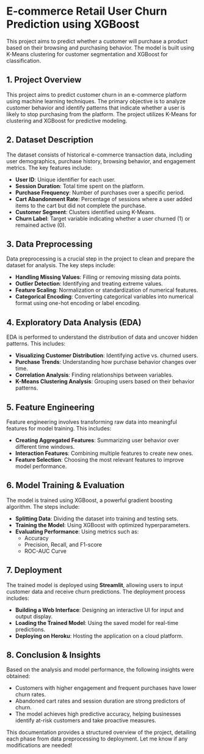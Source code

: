 # E-commerce Retail User Churn Prediction using XGBoost
This project aims to predict whether a customer will purchase a product based on their browsing and purchasing behavior. The model is built using K-Means clustering for customer segmentation and XGBoost for classification.

## 1. Project Overview
This project aims to predict customer churn in an e-commerce platform using machine learning techniques. The primary objective is to analyze customer behavior and identify patterns that indicate whether a user is likely to stop purchasing from the platform. The project utilizes K-Means for clustering and XGBoost for predictive modeling.

## 2. Dataset Description
The dataset consists of historical e-commerce transaction data, including user demographics, purchase history, browsing behavior, and engagement metrics. The key features include:
- **User ID**: Unique identifier for each user.
- **Session Duration**: Total time spent on the platform.
- **Purchase Frequency**: Number of purchases over a specific period.
- **Cart Abandonment Rate**: Percentage of sessions where a user added items to the cart but did not complete the purchase.
- **Customer Segment**: Clusters identified using K-Means.
- **Churn Label**: Target variable indicating whether a user churned (1) or remained active (0).

## 3. Data Preprocessing
Data preprocessing is a crucial step in the project to clean and prepare the dataset for analysis. The key steps include:
- **Handling Missing Values**: Filling or removing missing data points.
- **Outlier Detection**: Identifying and treating extreme values.
- **Feature Scaling**: Normalization or standardization of numerical features.
- **Categorical Encoding**: Converting categorical variables into numerical format using one-hot encoding or label encoding.

## 4. Exploratory Data Analysis (EDA)
EDA is performed to understand the distribution of data and uncover hidden patterns. This includes:
- **Visualizing Customer Distribution**: Identifying active vs. churned users.
- **Purchase Trends**: Understanding how purchase behavior changes over time.
- **Correlation Analysis**: Finding relationships between variables.
- **K-Means Clustering Analysis**: Grouping users based on their behavior patterns.

## 5. Feature Engineering
Feature engineering involves transforming raw data into meaningful features for model training. This includes:
- **Creating Aggregated Features**: Summarizing user behavior over different time windows.
- **Interaction Features**: Combining multiple features to create new ones.
- **Feature Selection**: Choosing the most relevant features to improve model performance.

## 6. Model Training & Evaluation
The model is trained using XGBoost, a powerful gradient boosting algorithm. The steps include:
- **Splitting Data**: Dividing the dataset into training and testing sets.
- **Training the Model**: Using XGBoost with optimized hyperparameters.
- **Evaluating Performance**: Using metrics such as:
  - Accuracy
  - Precision, Recall, and F1-score
  - ROC-AUC Curve

## 7. Deployment
The trained model is deployed using **Streamlit**, allowing users to input customer data and receive churn predictions. The deployment process includes:
- **Building a Web Interface**: Designing an interactive UI for input and output display.
- **Loading the Trained Model**: Using the saved model for real-time predictions.
- **Deploying on Heroku**: Hosting the application on a cloud platform.

## 8. Conclusion & Insights
Based on the analysis and model performance, the following insights were obtained:
- Customers with higher engagement and frequent purchases have lower churn rates.
- Abandoned cart rates and session duration are strong predictors of churn.
- The model achieves high predictive accuracy, helping businesses identify at-risk customers and take proactive measures.

This documentation provides a structured overview of the project, detailing each phase from data preprocessing to deployment. Let me know if any modifications are needed!

